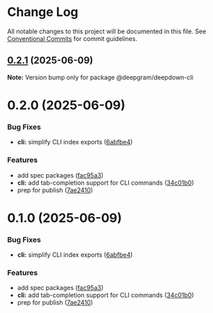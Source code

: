 # Change Log

All notable changes to this project will be documented in this file.
See [Conventional Commits](https://conventionalcommits.org) for commit guidelines.

## [0.2.1](https://github.com/deepgram/deepdown/compare/@deepgram/deepdown-cli@0.2.0...@deepgram/deepdown-cli@0.2.1) (2025-06-09)

**Note:** Version bump only for package @deepgram/deepdown-cli

# 0.2.0 (2025-06-09)

### Bug Fixes

- **cli:** simplify CLI index exports ([6abfbe4](https://github.com/deepgram/deepdown/commit/6abfbe4a88a9b4dcc0deed10c6f8bbae42c1f7ad))

### Features

- add spec packages ([fac95a3](https://github.com/deepgram/deepdown/commit/fac95a31be544ce9d78ff5e37546c7db64d4499b))
- **cli:** add tab-completion support for CLI commands ([34c01b0](https://github.com/deepgram/deepdown/commit/34c01b094bef67bdbe8015beb0c6753453f460de))
- prep for publish ([7ae2410](https://github.com/deepgram/deepdown/commit/7ae24103a596b25ea784f9d4f7b1bc30e6b369c2))

# 0.1.0 (2025-06-09)

### Bug Fixes

- **cli:** simplify CLI index exports ([6abfbe4](https://github.com/deepgram/deepdown/commit/6abfbe4a88a9b4dcc0deed10c6f8bbae42c1f7ad))

### Features

- add spec packages ([fac95a3](https://github.com/deepgram/deepdown/commit/fac95a31be544ce9d78ff5e37546c7db64d4499b))
- **cli:** add tab-completion support for CLI commands ([34c01b0](https://github.com/deepgram/deepdown/commit/34c01b094bef67bdbe8015beb0c6753453f460de))
- prep for publish ([7ae2410](https://github.com/deepgram/deepdown/commit/7ae24103a596b25ea784f9d4f7b1bc30e6b369c2))
